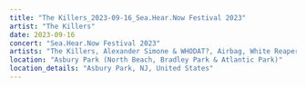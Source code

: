 ```yaml
---
title: "The Killers_2023-09-16_Sea.Hear.Now Festival 2023"
artist: "The Killers"
date: 2023-09-16
concert: "Sea.Hear.Now Festival 2023"
artists: "The Killers, Alexander Simone & WHODAT?, Airbag, White Reaper, 2 Many DJ's, Aloe Blacc, Babyface, ADF Family, Artemas, Babe Rainbow, Adriatique, Adam Melchor, Aitch, Ay Wing, Anna Kramer, Celeste Buckingham & King Shaolin, 311, Arlo Parks, 5 Seconds of Summer, Apache 207, arlie, Álvaro Soler, Andy C, alt-J, As You Were, Aczino, Johnny Marr"
location: "Asbury Park (North Beach, Bradley Park & Atlantic Park)"
location_details: "Asbury Park, NJ, United States"
---
```

